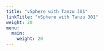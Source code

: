 ```yaml
---
title: "vSphere with Tanzu 301"
linkTitle: "vSphere with Tanzu 301"
weight: 20
menu:
  main:
    weight: 20
---
```

  <!-- This commented section contains old text from the original template kept here as a reference

  {{% pageinfo %}} This is a placeholder page that shows you how to use this template site. {{% /pageinfo %}}

  This section is where the user documentation for your project lives - all the information your users need to understand and successfully use your project.
  For large documentation sets we recommend adding content under the headings in this section, though if some or all of them don’t apply to your project feel free to remove them or add your own. You can see an example of a smaller Docsy documentation site in the [Docsy User Guide](https://docsy.dev/docs/), which lives in the [Docsy theme repo](https://github.com/google/docsy/tree/master/userguide) if you'd like to copy its docs section.
  Other content such as marketing material, case studies, and community updates should live in the [About](/about/) and [Community](/community/) pages.
  Find out how to use the Docsy theme in the [Docsy User Guide](https://docsy.dev/docs/). You can learn more about how to organize your documentation (and how we organized this site) in [Organizing Your Content](https://docsy.dev/docs/best-practices/organizing-content/).-->
